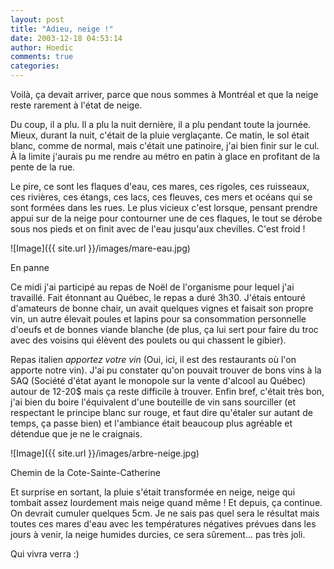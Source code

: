 ```yaml
---
layout: post
title: "Adieu, neige !"
date: 2003-12-18 04:53:14
author: Hoedic
comments: true
categories: 
---
```



Voilà, ça devait arriver, parce que nous sommes à Montréal et que la neige reste rarement à l'état de neige.

Du coup, il a plu. Il a plu la nuit dernière, il a plu pendant toute la journée. Mieux, durant la nuit, c'était de la pluie verglaçante. Ce matin, le sol était blanc, comme de normal, mais c'était une patinoire, j'ai bien finir sur le cul. À la limite j'aurais pu me rendre au métro en patin à glace en profitant de la pente de la rue.

Le pire, ce sont les flaques d'eau, ces mares, ces rigoles, ces ruisseaux, ces rivières, ces étangs, ces lacs, ces fleuves, ces mers et océans qui se sont formées dans les rues. Le plus vicieux c'est lorsque, pensant prendre appui sur de la neige pour contourner une de ces flaques, le tout se dérobe sous nos pieds et on finit avec de l'eau jusqu'aux chevilles. C'est froid !

![Image]({{ site.url }}/images/mare-eau.jpg)
<div class="photoattrib">En panne</div>



Ce midi j'ai participé au repas de Noël de l'organisme pour lequel j'ai travaillé. Fait étonnant au Québec, le repas a duré 3h30. J'étais entouré d'amateurs de bonne chair, un avait quelques vignes et faisait son propre vin, un autre élevait poules et lapins pour sa consommation personnelle d'oeufs et de bonnes viande blanche (de plus, ça lui sert pour faire du troc avec des voisins qui élèvent des poulets ou qui chassent le gibier).

Repas italien *apportez votre vin* (Oui, ici, il est des restaurants où l'on apporte notre vin). J'ai pu constater qu'on pouvait trouver de bons vins à la SAQ (Société d'état ayant le monopole sur la vente d'alcool au Québec) autour de 12-20$ mais ça reste difficile à trouver. Enfin bref, c'était très bon, j'ai bien du boire l'équivalent d'une bouteille de vin sans sourciller (et respectant le principe blanc sur rouge, et faut dire qu'étaler sur autant de temps, ça passe bien) et l'ambiance était beaucoup plus agréable et détendue que je ne le craignais.

![Image]({{ site.url }}/images/arbre-neige.jpg)
<div class="photoattrib">Chemin de la Cote-Sainte-Catherine</div>



Et surprise en sortant, la pluie s'était transformée en neige, neige qui tombait assez lourdement mais neige quand même ! Et depuis, ça continue. On devrait cumuler quelques 5cm. Je ne sais pas quel sera le résultat mais toutes ces mares d'eau avec les températures négatives prévues dans les jours à venir, la neige humides durcies, ce sera sûrement... pas très joli.

Qui vivra verra :)